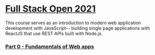# [Full Stack Open 2021](https://fullstackopen.com/en/)

This course serves as an introduction to modern web application development with JavaScript-- building single page applications with ReactJS that use REST APIs built with Node.js.

### [Part 0 - Fundamentals of Web apps](./part-0)